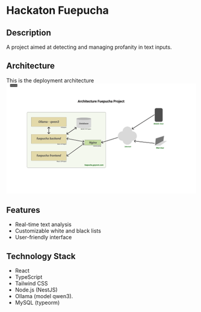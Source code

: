 # Hackaton Fuepucha
## Description
A project aimed at detecting and managing profanity in text inputs.
## Architecture
This is the deployment architecture
![Architecture](documentation/Architecture.png)
## Features
- Real-time text analysis
- Customizable white and black lists
- User-friendly interface

## Technology Stack
- React
- TypeScript
- Tailwind CSS
- Node.js (NestJS)
- Ollama (model qwen3).
- MySQL (typeorm)
